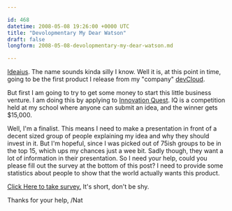 ```yaml
---

id: 468
datetime: 2008-05-08 19:26:00 +0000 UTC
title: "Devolopmentary My Dear Watson"
draft: false
longform: 2008-05-08-devolopmentary-my-dear-watson.md

---
```


<a href="http://ideaius.com">Ideaius</a>. The name sounds kinda silly I know. Well it is, at this point in time, going to be the first product I release from my "company" <a href="http://devcloud.org">devCloud</a>. 

But first I am going to try to get some money to start this little business venture. I am doing this by applying to <a href="http://www.iq.innovationq.org/">Innovation Quest</a>. IQ is a competition held at my school where anyone can submit an idea, and the winner gets $15,000. <!--more-->

Well, I'm a finalist. This means I need to make a presentation in front of a decent sized group of people explaining my idea and why they should invest in it. But I'm hopeful, since I was picked out of 75ish groups to be in the top 15, which ups my chances just a wee bit. Sadly though, they want a lot of information in their presentation. So I need your help, could you please fill out the survey at the bottom of this post? I need to provide some statistics about people to show that the world actually wants this product.

<a href="http://www.surveymonkey.com/s.aspx?sm=0aE6GwgsnG56onxdv_2bbiOA_3d_3d">Click Here to take survey.</a> It's short, don't be shy.

Thanks for your help,
/Nat

